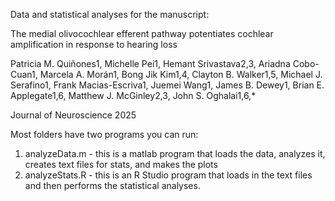 Data and statistical analyses for the manuscript:

The medial olivocochlear efferent pathway potentiates cochlear amplification in response to hearing loss

Patricia M. Quiñones1, Michelle Pei1, Hemant Srivastava2,3, Ariadna Cobo-Cuan1, Marcela A. Morán1, Bong Jik Kim1,4,
Clayton B. Walker1,5, Michael J. Serafino1, Frank Macias-Escriva1, Juemei Wang1, James B. Dewey1, Brian E. Applegate1,6,
Matthew J. McGinley2,3, John S. Oghalai1,6,*

Journal of Neuroscience 2025


Most folders have two programs you can run:
1) analyzeData.m - this is a matlab program that loads the data, analyzes it, creates text files for stats, and makes the plots
2) analyzeStats.R - this is an R Studio program that loads in the text files and then performs the statistical analyses.
   
